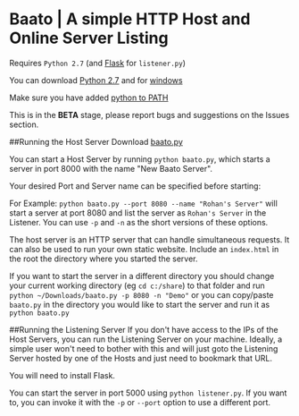 Baato | A simple HTTP Host and Online Server Listing
=======================
Requires `Python 2.7` (and [Flask](http://flask.pocoo.org/) for `listener.py`)

You can download [Python 2.7](https://www.python.org/downloads/release/python-2710/) and for [windows](https://www.python.org/downloads/release/python-2710/)

Make sure you have added [python to PATH](http://stackoverflow.com/a/21433154/790971) 

This is in the **BETA** stage, please report bugs and suggestions on the Issues section.



##Running the Host Server
Download [baato.py](https://github.com/rhnvrm/Baato/raw/master/baato.py)

You can start a Host Server by running `python baato.py`, which starts a server in port 8000 with the name "New Baato Server".

Your desired Port and Server name can be specified before starting:

For Example: `python baato.py --port 8080 --name "Rohan's Server"` will start a server at port 8080 and list the server as `Rohan's Server` in the Listener. You can use `-p` and `-n` as the short versions of these options.

The host server is an HTTP server that can handle simultaneous requests. It can also be used to run your own static website. Include an `index.html` in the root the directory where you started the server.

If you want to start the server in a different directory you should change your current working directory (eg `cd c:/share`) to that folder and run `python ~/Downloads/baato.py -p 8080 -n "Demo"` or you can copy/paste `baato.py` in the directory you would like to start the server and run it as `python baato.py`

##Running the Listening Server
If you don't have access to the IPs of the Host Servers, you can run the Listening Server on your machine. Ideally, a simple user won't need to bother with this and will just goto the Listening Server hosted by one of the Hosts and just need to bookmark that URL. 

You will need to install Flask.

You can start the server in port 5000 using `python listener.py`. If you want to, you can invoke it with the `-p` or `--port` option to use a different port.
